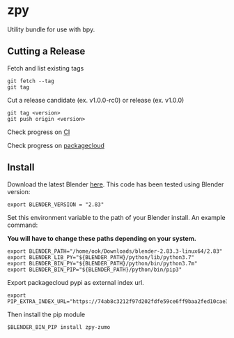 # zpy

Utility bundle for use with bpy.

## Cutting a Release

Fetch and list existing tags

```
git fetch --tag
git tag
```

Cut a release candidate (ex. v1.0.0-rc0) or release (ex. v1.0.0)

```
git tag <version>
git push origin <version>
```

Check progress on [CI](https://app.circleci.com/pipelines/github/ZumoLabs/zpy)

Check progress on [packagecloud](https://packagecloud.io/zumolabs/pypi)

## Install

Download the latest Blender [here](https://www.blender.org/download/). This code has been tested using Blender version:

```
export BLENDER_VERSION = "2.83"
```

Set this environment variable to the path of your Blender install. An example command:

**You will have to change these paths depending on your system.**

```
export BLENDER_PATH="/home/ook/Downloads/blender-2.83.3-linux64/2.83"
export BLENDER_LIB_PY="${BLENDER_PATH}/python/lib/python3.7"
export BLENDER_BIN_PY="${BLENDER_PATH}/python/bin/python3.7m"
export BLENDER_BIN_PIP="${BLENDER_PATH}/python/bin/pip3"
```

Export packagecloud pypi as external index url.

```
export PIP_EXTRA_INDEX_URL="https://74ab8c3212f97d202fdfe59ce6ff9baa2fed10cae3552aee:@packagecloud.io/zumolabs/pypi/pypi/simple"
```

Then install the pip module

```
$BLENDER_BIN_PIP install zpy-zumo
```
